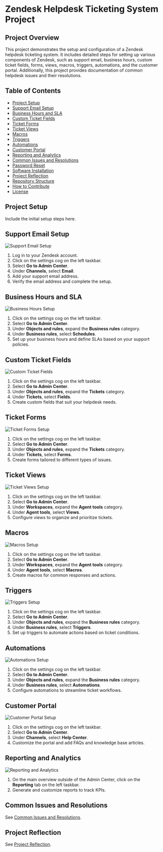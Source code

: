 # Zendesk Helpdesk Ticketing System Project

## Project Overview
This project demonstrates the setup and configuration of a Zendesk helpdesk ticketing system. It includes detailed steps for setting up various components of Zendesk, such as support email, business hours, custom ticket fields, forms, views, macros, triggers, automations, and the customer portal. Additionally, this project provides documentation of common helpdesk issues and their resolutions.

## Table of Contents
- [Project Setup](#project-setup)
- [Support Email Setup](#support-email-setup)
- [Business Hours and SLA](#business-hours-and-sla)
- [Custom Ticket Fields](#custom-ticket-fields)
- [Ticket Forms](#ticket-forms)
- [Ticket Views](#ticket-views)
- [Macros](#macros)
- [Triggers](#triggers)
- [Automations](#automations)
- [Customer Portal](#customer-portal)
- [Reporting and Analytics](#reporting-and-analytics)
- [Common Issues and Resolutions](#common-issues-and-resolutions)
- [Password Reset](#password-reset)
- [Software Installation](#software-installation)
- [Project Reflection](#project-reflection)
- [Repository Structure](#repository-structure)
- [How to Contribute](#how-to-contribute)
- [License](#license)

## Project Setup
Include the initial setup steps here.

## Support Email Setup
![Support Email Setup](assets/images/support_email_setup.png)
1. Log in to your Zendesk account.
2. Click on the settings cog on the left taskbar.
3. Select **Go to Admin Center**.
4. Under **Channels**, select **Email**.
5. Add your support email address.
6. Verify the email address and complete the setup.

## Business Hours and SLA
![Business Hours Setup](assets/images/business_hours_setup.png)
1. Click on the settings cog on the left taskbar.
2. Select **Go to Admin Center**.
3. Under **Objects and rules**, expand the **Business rules** category.
4. Under **Business rules**, select **Schedules**.
5. Set up your business hours and define SLAs based on your support policies.

## Custom Ticket Fields
![Custom Ticket Fields](assets/images/custom_ticket_fields.png)
1. Click on the settings cog on the left taskbar.
2. Select **Go to Admin Center**.
3. Under **Objects and rules**, expand the **Tickets** category.
4. Under **Tickets**, select **Fields**.
5. Create custom fields that suit your helpdesk needs.

## Ticket Forms
![Ticket Forms Setup](assets/images/ticket_forms_setup.png)
1. Click on the settings cog on the left taskbar.
2. Select **Go to Admin Center**.
3. Under **Objects and rules**, expand the **Tickets** category.
4. Under **Tickets**, select **Forms**.
5. Create forms tailored to different types of issues.

## Ticket Views
![Ticket Views Setup](assets/images/ticket_views_setup.png)
1. Click on the settings cog on the left taskbar.
2. Select **Go to Admin Center**.
3. Under **Workspaces**, expand the **Agent tools** category.
4. Under **Agent tools**, select **Views**.
5. Configure views to organize and prioritize tickets.

## Macros
![Macros Setup](assets/images/macros_setup.png)
1. Click on the settings cog on the left taskbar.
2. Select **Go to Admin Center**.
3. Under **Workspaces**, expand the **Agent tools** category.
4. Under **Agent tools**, select **Macros**.
5. Create macros for common responses and actions.

## Triggers
![Triggers Setup](assets/images/triggers_setup.png)
1. Click on the settings cog on the left taskbar.
2. Select **Go to Admin Center**.
3. Under **Objects and rules**, expand the **Business rules** category.
4. Under **Business rules**, select **Triggers**.
5. Set up triggers to automate actions based on ticket conditions.

## Automations
![Automations Setup](assets/images/automations_setup.png)
1. Click on the settings cog on the left taskbar.
2. Select **Go to Admin Center**.
3. Under **Objects and rules**, expand the **Business rules** category.
4. Under **Business rules**, select **Automations**.
5. Configure automations to streamline ticket workflows.

## Customer Portal
![Customer Portal Setup](assets/images/customer_portal_setup.png)
1. Click on the settings cog on the left taskbar.
2. Select **Go to Admin Center**.
3. Under **Channels**, select **Help Center**.
4. Customize the portal and add FAQs and knowledge base articles.

## Reporting and Analytics
![Reporting and Analytics](assets/images/reporting_analytics.png)
1. On the main overview outside of the Admin Center, click on the **Reporting** tab on the left taskbar.
2. Generate and customize reports to track KPIs.

## Common Issues and Resolutions
See [Common Issues and Resolutions](assets/docs/common_issues.md).

## Project Reflection
See [Project Reflection](assets/docs/project_reflection.md).

